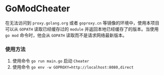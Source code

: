 # GoModCheater

在无法访问到 `proxy.golang.org` 或者 `goproxy.cn` 等镜像的环境中，使用本项目可以从 `GOPATH` 读取已经缓存过的 `module` 并返回本地已经缓存了的版本。当使用 `go mod` 命令时，他会从 `GOPATH` 读取而不是请求网络最新版本。

### 使用方法
1. 使用命令 `go run main.go` 启动 `Cheater`
2. 使用命令 `go env -w GOPROXY=http://localhost:8080,direct`